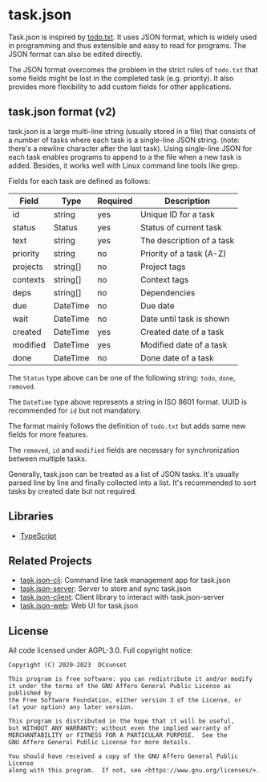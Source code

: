 # task.json

Task.json is inspired by [todo.txt](https://github.com/todotxt/todo.txt).
It uses JSON format, which is widely used in programming and thus extensible and easy to read for programs.
The JSON format can also be edited directly.

The JSON format overcomes the problem in the strict rules of `todo.txt` that some fields might be lost in the completed task (e.g. priority).
It also provides more flexibility to add custom fields for other applications.


## task.json format (v2)

task.json is a large multi-line string (usually stored in a file)
that consists of a number of tasks where each task is a single-line JSON string.
(note: there's a newline character after the last task).
Using single-line JSON for each task enables programs to append to a the file when a new task is added.
Besides, it works well with Linux command line tools like grep.

Fields for each task are defined as follows:

| Field    | Type     | Required | Description               |
| -------- | -------- | -------- | ------------------------- |
| id       | string   | yes      | Unique ID for a task      |
| status   | Status   | yes      | Status of current task    |
| text     | string   | yes      | The description of a task |
| priority | string   | no       | Priority of a task (A-Z)  |
| projects | string[] | no       | Project tags              |
| contexts | string[] | no       | Context tags              |
| deps     | string[] | no       | Dependencies              |
| due      | DateTime | no       | Due date                  |
| wait     | DateTime | no       | Date until task is shown  |
| created  | DateTime | yes      | Created date of a task    |
| modified | DateTime | yes      | Modified date of a task   |
| done     | DateTime | no       | Done date of a task       |

The `Status` type above can be one of the following string: `todo`, `done`, `removed`.

The `DateTime` type above represents a string in ISO 8601 format.
UUID is recommended for `id` but not mandatory.

The format mainly follows the definition of `todo.txt`
but adds some new fields for more features.

The `removed`, `id` and `modified` fields are necessary for synchronization between multiple tasks.

Generally, task.json can be treated as a list of JSON tasks.
It's usually parsed line by line and finally collected into a list.
It's recommended to sort tasks by created date but not required.


## Libraries

* [TypeScript](./typescript)

## Related Projects

* [task.json-cli](https://github.com/task-json/task.json-cli): Command line task management app for task.json
* [task.json-server](https://github.com/task-json/task.json-server): Server to store and sync task.json
* [task.json-client](https://github.com/task-json/task.json-client): Client library to interact with task.json-server
* [task.json-web](https://github.com/task-json/task.json-web): Web UI for task.json

## License

All code licensed under AGPL-3.0. Full copyright notice:

    Copyright (C) 2020-2023  DCsunset

    This program is free software: you can redistribute it and/or modify
    it under the terms of the GNU Affero General Public License as published by
    the Free Software Foundation, either version 3 of the License, or
    (at your option) any later version.

    This program is distributed in the hope that it will be useful,
    but WITHOUT ANY WARRANTY; without even the implied warranty of
    MERCHANTABILITY or FITNESS FOR A PARTICULAR PURPOSE.  See the
    GNU Affero General Public License for more details.

    You should have received a copy of the GNU Affero General Public License
    along with this program.  If not, see <https://www.gnu.org/licenses/>.
